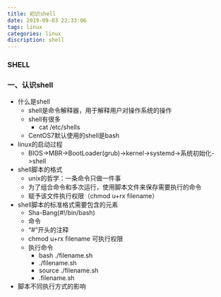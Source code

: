 ```yaml
---
title: 初识shell
date: 2019-09-03 22:33:06
tags: linux
categories: linux
discription: shell
---
```


### SHELL

### 一、认识shell

- 什么是shell
  - shell是命令解释器，用于解释用户对操作系统的操作
  - shell有很多
    - cat /etc/shells
  - CentOS7默认使用的shell是bash
- linux的启动过程
  - BIOS->MBR->BootLoader(grub)->kernel->systemd->系统初始化->shell
- shell脚本的格式
  - unix的哲学：一条命令只做一件事
  - 为了组合命令和多次运行，使用脚本文件来保存需要执行的命令
  - 赋予该文件执行权限（chmod u+rx filename）
- shell脚本的标准格式需要包含的元素
  - Sha-Bang(#!/bin/bash)
  - 命令
  - “#”开头的注释
  - chmod u+rx filename 可执行权限
  - 执行命令
    - bash ./filename.sh
    - ./filename.sh
    - source ./filename.sh
    - .filename.sh
- 脚本不同执行方式的影响